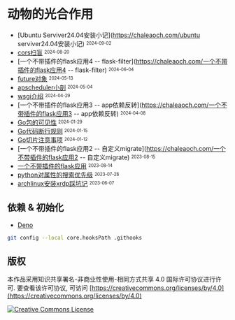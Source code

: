 # 动物的光合作用

- [Ubuntu Serviver24.04安装小记](<https://chaleaoch.com/ubuntu> serviver24.04安装小记) <sup><sub>2024-09-02</sub></sup>
- [cors扫盲](https://chaleaoch.com/cors扫盲) <sup><sub>2024-08-20</sub></sup>
- [一个不带插件的flask应用4 -- flask-filter](<https://chaleaoch.com/一个不带插件的flask应用4> -- flask-filter) <sup><sub>2024-06-04</sub></sup>
- [future对象](https://chaleaoch.com/future对象) <sup><sub>2024-05-13</sub></sup>
- [apscheduler小剖](https://chaleaoch.com/apscheduler源码小剖) <sup><sub>2024-05-04</sub></sup>
- [wsgi介绍](https://chaleaoch.com/wsgi介绍) <sup><sub>2024-04-29</sub></sup>
- [一个不带插件的flask应用3 -- app依赖反转](<https://chaleaoch.com/一个不带插件的flask应用3> -- app依赖反转) <sup><sub>2024-04-08</sub></sup>
- [Go包的可见性](https://chaleaoch.com/go包的可见性) <sup><sub>2024-01-29</sub></sup>
- [Go代码断行规则](https://chaleaoch.com/Go代码断行规则) <sup><sub>2024-01-15</sub></sup>
- [Go切片注意事项](https://chaleaoch.com/go切片注意事项) <sup><sub>2024-01-12</sub></sup>
- [一个不带插件的flask应用2 -- 自定义migrate](<https://chaleaoch.com/一个不带插件的flask应用2> -- 自定义migrate) <sup><sub>2023-08-15</sub></sup>
- [一个不带插件的flask应用](https://chaleaoch.com/一个不带插件的flask应用) <sup><sub>2023-08-14</sub></sup>
- [python对属性的搜索优先级](https://chaleaoch.com/python对属性的搜索优先级) <sup><sub>2023-07-28</sub></sup>
- [archlinux安装xrdp踩坑记](https://chaleaoch.com/archlinux安装xrdp踩坑记) <sup><sub>2023-06-07</sub></sup>

## 依赖 & 初始化

- [Deno](https://deno.com)

```sh
git config --local core.hooksPath .githooks
```

## 版权

本作品采用知识共享署名-非商业性使用-相同方式共享 4.0 国际许可协议进行许可. 要查看该许可协议, 可访问 [https://creativecommons.org/licenses/by/4.0](https://creativecommons.org/licenses/by/4.0)

<a rel="license" href="http://creativecommons.org/licenses/by-nc-sa/4.0/"><img alt="Creative Commons License" style="border-width:0" src="https://i.creativecommons.org/l/by-nc-sa/4.0/88x31.png" /></a>
